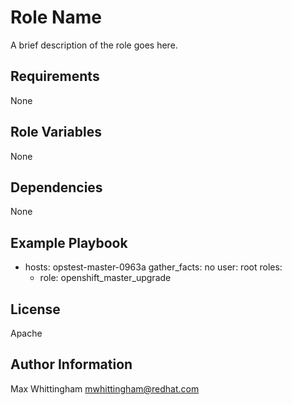 Role Name
=========

A brief description of the role goes here.

Requirements
------------

None

Role Variables
--------------

None

Dependencies
------------

None

Example Playbook
----------------

- hosts: opstest-master-0963a
  gather_facts: no
  user: root
  roles:
  - role: openshift_master_upgrade

License
-------

Apache

Author Information
------------------

Max Whittingham <mwhittingham@redhat.com>
